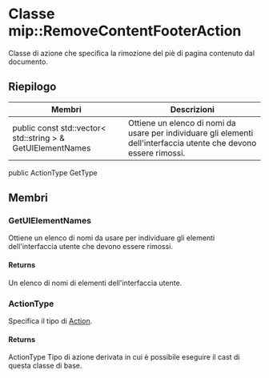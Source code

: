 # <a name="class-mipremovecontentfooteraction"></a>Classe mip::RemoveContentFooterAction 
Classe di azione che specifica la rimozione del piè di pagina contenuto dal documento.
## <a name="summary"></a>Riepilogo
 Membri                        | Descrizioni                                
--------------------------------|---------------------------------------------
public const std::vector< std::string > & GetUIElementNames | Ottiene un elenco di nomi da usare per individuare gli elementi dell'interfaccia utente che devono essere rimossi.
public ActionType GetType
## <a name="members"></a>Membri
### <a name="getuielementnames"></a>GetUIElementNames
Ottiene un elenco di nomi da usare per individuare gli elementi dell'interfaccia utente che devono essere rimossi.
#### <a name="returns"></a>Returns
Un elenco di nomi di elementi dell'interfaccia utente.
### <a name="actiontype"></a>ActionType
Specifica il tipo di [Action](#classmip_1_1_action).
#### <a name="returns"></a>Returns
ActionType Tipo di azione derivata in cui è possibile eseguire il cast di questa classe di base.